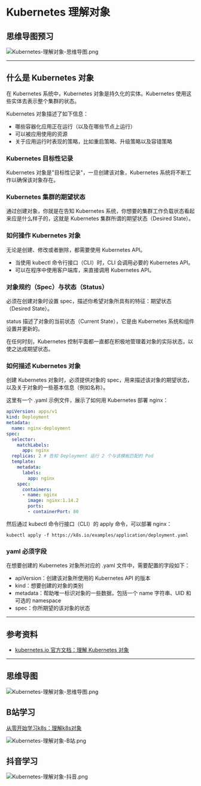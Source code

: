 # Kubernetes 理解对象

## 思维导图预习

![Kubernetes-理解对象-思维导图.png](https://cnymw.github.io/GolangStudy/docs/Kubernetes-对象/Kubernetes-理解对象-思维导图.png)

---

## 什么是 Kubernetes 对象

在 Kubernetes 系统中，Kubernetes 对象是持久化的实体。Kubernetes 使用这些实体去表示整个集群的状态。

Kubernetes 对象描述了如下信息：

- 哪些容器化应用正在运行（以及在哪些节点上运行）
- 可以被应用使用的资源
- 关于应用运行时表现的策略，比如重启策略、升级策略以及容错策略

### Kubernetes 目标性记录

Kubernetes 对象是"目标性记录"，一旦创建该对象，Kubernetes 系统将不断工作以确保该对象存在。

### Kubernetes 集群的期望状态

通过创建对象，你就是在告知 Kubernetes 系统，你想要的集群工作负载状态看起来应是什么样子的，这就是 Kubernetes 集群所谓的期望状态（Desired State）。

### 如何操作 Kubernetes 对象

无论是创建、修改或者删除，都需要使用 Kubernetes API。

- 当使用 kubectl 命令行接口（CLI）时，CLI 会调用必要的 Kubernetes API。
- 可以在程序中使用客户端库，来直接调用 Kubernetes API。

### 对象规约（Spec）与状态（Status）

必须在创建对象时设置 spec，描述你希望对象所具有的特征：期望状态（Desired State）。

status 描述了对象的当前状态（Current State），它是由 Kubernetes 系统和组件设置并更新的。

在任何时刻，Kubernetes 控制平面都一直都在积极地管理着对象的实际状态，以使之达成期望状态。

### 如何描述 Kubernetes 对象

创建 Kubernetes 对象时，必须提供对象的 spec，用来描述该对象的期望状态，以及关于对象的一些基本信息（例如名称）。 

这里有一个 .yaml 示例文件，展示了如何用 Kubernetes 部署 nginx：

```yaml
apiVersion: apps/v1
kind: Deployment
metadata:
  name: nginx-deployment
spec:
  selector:
    matchLabels:
      app: nginx
  replicas: 2 # 告知 Deployment 运行 2 个与该模板匹配的 Pod
  template:
    metadata:
      labels:
        app: nginx
    spec:
      containers:
      - name: nginx
        image: nginx:1.14.2
        ports:
        - containerPort: 80
```

然后通过 kubectl 命令行接口（CLI）的 apply 命令，可以部署 nginx：

```shell
kubectl apply -f https://k8s.io/examples/application/deployment.yaml
```

### yaml 必须字段

在想要创建的 Kubernetes 对象所对应的 .yaml 文件中，需要配置的字段如下：

- apiVersion：创建该对象所使用的 Kubernetes API 的版本
- kind：想要创建的对象的类别
- metadata：帮助唯一标识对象的一些数据，包括一个 name 字符串、UID 和可选的 namespace
- spec：你所期望的该对象的状态

---

## 参考资料

- [kubernetes.io 官方文档：理解 Kubernetes 对象](https://kubernetes.io/zh-cn/docs/concepts/overview/working-with-objects/kubernetes-objects/)

---

## 思维导图

![Kubernetes-理解对象-思维导图.png](https://cnymw.github.io/GolangStudy/docs/Kubernetes-理解对象/Kubernetes-对象-思维导图.png)

## B站学习

[从零开始学习k8s：理解k8s对象](https://www.bilibili.com/video/BV1614y147KG/)

![Kubernetes-理解对象-B站.png](https://cnymw.github.io/GolangStudy/docs/Kubernetes-理解对象/Kubernetes-理解对象-B站.png)

## 抖音学习

![Kubernetes-理解对象-抖音.png](https://cnymw.github.io/GolangStudy/docs/Kubernetes-理解对象/Kubernetes-理解对象-抖音.png)